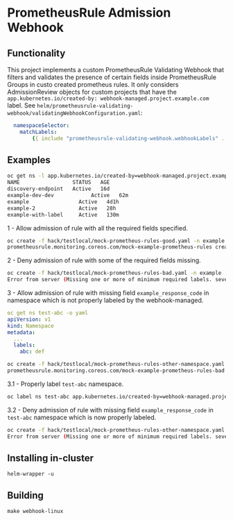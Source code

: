 # PrometheusRule Admission Webhook

## Functionality

This project implements a custom PrometheusRule Validating Webhook that filters and validates the presence of certain fields inside PrometheusRule Groups in custo created prometheus rules.
It only considers AdmissionReview objects for custom projects that have the `app.kubernetes.io/created-by: webhook-managed.project.example.com` label.
See `helm/prometheusrule-validating-webhook/validatingWebhookConfiguration.yaml`:

```yaml
  namespaceSelector:
    matchLabels:
        {{ include "prometheusrule-validating-webhook.webhookLabels" . }}
```


## Examples

```bash
oc get ns -l app.kubernetes.io/created-by=webhook-managed.project.example.com
NAME                 STATUS   AGE
discovery-endpoint   Active   16d
example-dev-dev            Active   62m
example                Active   4d1h
example-2              Active   28h
example-with-label     Active   130m
```

1 - Allow admission of rule with all the required fields specified.

```bash
oc create -f hack/testlocal/mock-prometheus-rules-good.yaml -n example
prometheusrule.monitoring.coreos.com/mock-example-prometheus-rules created
```

2 - Deny admission of rule with some of the required fields missing.

```bash
oc create -f hack/testlocal/mock-prometheus-rules-bad.yaml -n example
Error from server (Missing one or more of minimum required labels. severity: false, example_response_code: false, example_alerting_email: true): error when creating "hack/testlocal/mock-prometheus-rules-bad.yaml": admission webhook "prometheusrule-validating-webhook.example.com" denied the request: Missing one or more of minimum required labels. severity: false, example_response_code: false, example_alerting_email: true
```

3 - Allow admission of rule with missing field `example_response_code` in namespace which is not properly labeled by the webhook-managed.

```yaml
oc get ns test-abc -o yaml
apiVersion: v1
kind: Namespace
metadata:
  ...
  labels:
    abc: def
```

```bash
oc create -f hack/testlocal/mock-prometheus-rules-other-namespace.yaml -n test-abc
prometheusrule.monitoring.coreos.com/mock-example-prometheus-rules-bad created
```

3.1 - Properly label `test-abc` namespace.

```bash
oc label ns test-abc app.kubernetes.io/created-by=webhook-managed.project.example.com
```

3.2 - Deny admission of rule with missing field `example_response_code` in `test-abc` namespace which is now properly labeled.

```bash
oc create -f hack/testlocal/mock-prometheus-rules-other-namespace.yaml -n test-abc
Error from server (Missing one or more of minimum required labels. severity: true, example_response_code: false, example_alerting_email: true): error when creating "hack/testlocal/mock-prometheus-rules-other-namespace.yaml": admission webhook "prometheusrule-validating-webhook.example.com" denied the request: Missing one or more of minimum required labels. severity: true, example_response_code: false, example_alerting_email: true
```

## Installing in-cluster

`helm-wrapper -u`

## Building

`make webhook-linux`
